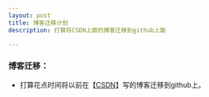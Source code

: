 ```yaml
---
layout: post
title: 博客迁移计划
description: 打算将CSDN上面的博客迁移到github上面

---
```


### 博客迁移：

* 打算花点时间将以前在【[CSDN](http://blog.csdn.net/seven_3306)】写的博客迁移到github上。
